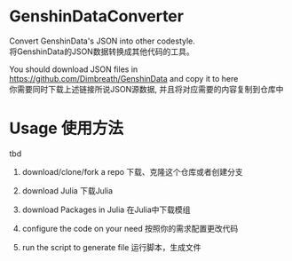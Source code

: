 # GenshinDataConverter
Convert GenshinData's JSON into other codestyle. \
将GenshinData的JSON数据转换成其他代码的工具。

You should download JSON files in https://github.com/Dimbreath/GenshinData and copy it to here\
你需要同时下载上述链接所说JSON源数据, 并且将对应需要的内容复制到仓库中

# Usage 使用方法
tbd

1. download/clone/fork a repo   下载、克隆这个仓库或者创建分支

2. download Julia    下载Julia

3. download Packages in Julia    在Julia中下载模组

4. configure the code on your need     按照你的需求配置更改代码

5. run the script to generate file    运行脚本，生成文件